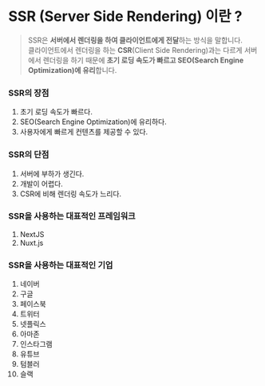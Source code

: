 # SSR (Server Side Rendering) 이란 ?

> SSR은 **서버에서 렌더링을 하여 클라이언트에게 전달**하는 방식을 말합니다.<br>클라이언트에서 렌더링을 하는 **CSR**(Client Side Rendering)과는 다르게 서버에서 렌더링을 하기 때문에 **초기 로딩 속도가 빠르고 SEO(Search Engine Optimization)에 유리**합니다.

### SSR의 장점

1. 초기 로딩 속도가 빠르다.
2. SEO(Search Engine Optimization)에 유리하다.
3. 사용자에게 빠르게 컨텐츠를 제공할 수 있다.

### SSR의 단점

1. 서버에 부하가 생긴다.
2. 개발이 어렵다.
3. CSR에 비해 렌더링 속도가 느리다.

### SSR을 사용하는 대표적인 프레임워크

1. NextJS
2. Nuxt.js

### SSR을 사용하는 대표적인 기업

1. 네이버
2. 구글
3. 페이스북
4. 트위터
5. 넷플릭스
6. 아마존
7. 인스타그램
8. 유튜브
9. 텀블러
10. 슬랙

